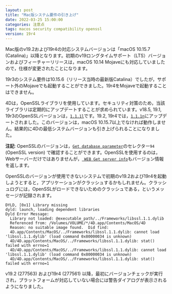 ```yaml
---
layout: post
title: "Mac版システム要件の引き上げ"
date: 2022-03-25 15:00:00
categories: 注意点
tags: macos security compatibility openssl
version: 19r4
---
```


Mac版のv19.2および19r4の対応システムバージョンは「macOS 10.15.7 (Catalina)」以降となります。初期のv19ロングタイムサポート（LTS）バージョンおよびフィーチャーリリースは，macOS 10.14 Mojaveにも対応していましたので，仕様が変更されたことになります。

19r3のシステム要件は10.15.6（リリース当時の最新版Catalina）でしたが，サポート外のMojaveでも起動することができました。19r4をMojaveで起動することはできません。

4Dは，OpenSSLライブラリを使用しています。セキュリティ対策のため，当該ライブラリは定期的にアップデートすることが求められています。v18.5, 19.1, 19r3のOpenSSLバージョンは，[`1.1.1l`](https://www.openssl.org/news/openssl-1.1.1-notes.html)です。19.2, 19r4では，[`1.1.1n`](https://www.openssl.org/news/openssl-1.1.1-notes.html)にアップデートされました。このバージョンは，macOS 10.15.7以上でなければ動作しません。結果的に4Dの最低システムバージョンも引き上げられることになりました。

**注記**: OpenSSLのバージョンは，[`Get database parameter`](https://doc.4d.com/4Dv19/4D/19.1/Get-database-parameter.301-5653579.ja.html)のセレクター`94` (OpenSSL version) で確認することができます。OpenSSLを使用するのは，Webサーバーだけではありませんが，[` WEB Get server info`](https://doc.4d.com/4Dv19/4D/19.1/WEB-Get-server-info.301-5652857.ja.html)もバージョン情報を返します。

OpenSSLのバージョンが使用できないシステムで初期のv19.2および19r4を起動しようとすると，アプリケーションがクラッシュするかもしれません。クラッシュログには，OpenSSLがロードできないためのクラッシュである，というメッセージが記録されます。

```
DYLD, [0x1] Library missing
dyld: launch, loading dependent libraries
Dyld Error Message:
  Library not loaded: @executable_path/../Frameworks/libssl.1.1.dylib
  Referenced from: /Volumes/VOLUME/*/4D.app/Contents/MacOS/4D
  Reason: no suitable image found.  Did find:
  4D.app/Contents/MacOS/../Frameworks/libssl.1.1.dylib: cannot load 'libssl.1.1.dylib' (load command 0x80000034 is unknown)
  4D/4D.app/Contents/MacOS/../Frameworks/libssl.1.1.dylib: stat() failed with errno=1
  4D/4D.app/Contents/MacOS/../Frameworks/libssl.1.1.dylib: cannot load 'libssl.1.1.dylib' (load command 0x80000034 is unknown)
  4D/4D.app/Contents/MacOS/../Frameworks/libssl.1.1.dylib: stat() failed with errno=1
```

v19.2 (277563) および19r4 (277561) 以降，最初にバージョンチェックが実行され，プラットフォームが対応していない場合には警告ダイアログが表示されるようになりました。
